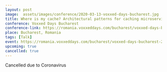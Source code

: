 ```yaml
---
layout: post
image:  assets/images/conference/2020-03-13-voxxed-days-bucharest.jpg
title: Where is my cache? Architectural patterns for caching microservices
conference: Voxxed Days Bucharest
conference-link: https://romania.voxxeddays.com/bucharest/voxxed-days-bucharest-2020/
place: Bucharest, Romania
tags: [Talk]
event: https://romania.voxxeddays.com/bucharest/voxxed-days-bucharest-2020/
upcoming: true
cancelled: true
---
```


Cancelled due to Coronavirus
